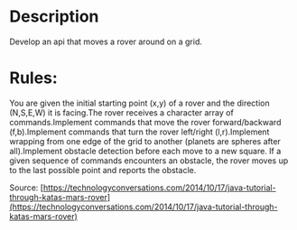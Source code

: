 # Description

Develop an api that moves a rover around on a grid.

# Rules:

You are given the initial starting point (x,y) of a rover and the direction (N,S,E,W) it is facing.The rover receives a character array of commands.Implement commands that move the rover forward/backward (f,b).Implement commands that turn the rover left/right (l,r).Implement wrapping from one edge of the grid to another (planets are spheres after all).Implement obstacle detection before each move to a new square. If a given sequence of commands encounters an obstacle, the rover moves up to the last possible point and reports the obstacle.

Source: [https://technologyconversations.com/2014/10/17/java-tutorial-through-katas-mars-rover](https://technologyconversations.com/2014/10/17/java-tutorial-through-katas-mars-rover)
